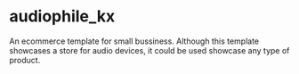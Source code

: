# audiophile_kx
An ecommerce template for small bussiness. Although this template showcases a store for audio devices, it could be used showcase any type of product.
